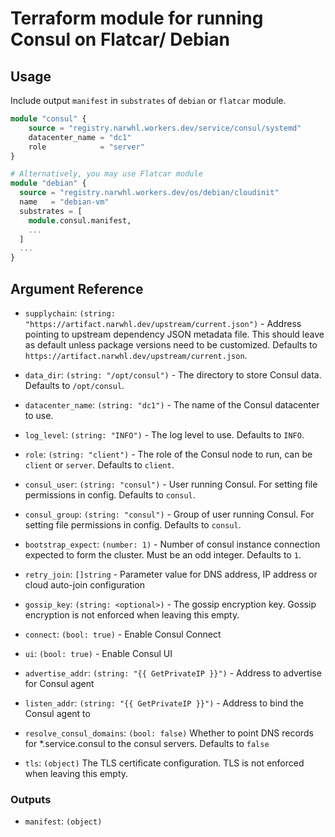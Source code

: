 # Terraform module for running Consul on Flatcar/ Debian

## Usage

Include output `manifest` in `substrates` of `debian` or `flatcar` module.

```terraform
module "consul" {
    source = "registry.narwhl.workers.dev/service/consul/systemd"
    datacenter_name = "dc1"
    role            = "server"
}

# Alternatively, you may use Flatcar module
module "debian" {
  source = "registry.narwhl.workers.dev/os/debian/cloudinit"
  name   = "debian-vm"
  substrates = [
    module.consul.manifest,
    ...
  ]
  ...
}
```

## Argument Reference

- `supplychain`: `(string: "https://artifact.narwhl.dev/upstream/current.json")` - Address pointing to upstream dependency JSON metadata file. This should leave as default unless package
versions need to be customized. Defaults to `https://artifact.narwhl.dev/upstream/current.json`.

- `data_dir`: `(string: "/opt/consul")` - The directory to store Consul data. Defaults to `/opt/consul`.

- `datacenter_name`: `(string: "dc1")` - The name of the Consul datacenter to use.

- `log_level`: `(string: "INFO")` - The log level to use. Defaults to `INFO`.

- `role`: `(string: "client")` - The role of the Consul node to run, can be `client` or `server`. Defaults to `client`.

- `consul_user`: `(string: "consul")` - User running Consul. For setting file permissions in config. Defaults to `consul`.

- `consul_group`: `(string: "consul")` - Group of user running Consul. For setting file permissions in config. Defaults to `consul`.

- `bootstrap_expect`: `(number: 1)` - Number of consul instance connection expected to form the cluster. Must be an odd integer.
Defaults to `1`.

- `retry_join`: `[]string` - Parameter value for DNS address, IP address or cloud auto-join configuration

- `gossip_key`: `(string: <optional>)` - The gossip encryption key. Gossip encryption is not enforced when leaving this empty.

- `connect`: `(bool: true)` - Enable Consul Connect

- `ui`: `(bool: true)` - Enable Consul UI

- `advertise_addr`: `(string: "{{ GetPrivateIP }}")` - Address to advertise for Consul agent

- `listen_addr`: `(string: "{{ GetPrivateIP }}")` - Address to bind the Consul agent to

- `resolve_consul_domains`: `(bool: false)` Whether to point DNS records for *.service.consul to the consul servers. Defaults to `false`

- `tls`: `(object)` The TLS certificate configuration. TLS is not enforced when leaving this empty.


### Outputs

- `manifest`: `(object)`
